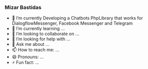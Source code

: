### Mizar Bastidas


- 🔭 I’m currently Developing a Chatbots PhpLibrary that works for DialogflowMessenger, Facebook Messenger and Telegram 
- 🌱 I’m currently learning ...
- 👯 I’m looking to collaborate on ...
- 🤔 I’m looking for help with ...
- 💬 Ask me about ...
- 📫 How to reach me: ...
- 😄 Pronouns: ...
- ⚡ Fun fact: ...

